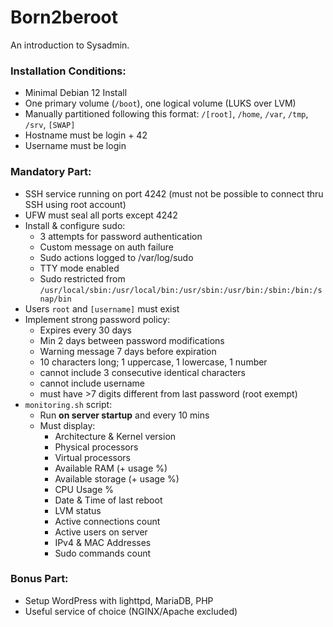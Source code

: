 # Born2beroot
An introduction to Sysadmin. 

### Installation Conditions:
- Minimal Debian 12 Install
- One primary volume (`/boot`), one logical volume (LUKS over LVM)
- Manually partitioned following this format: `/[root]`, `/home`, `/var`, `/tmp`, `/srv`, `[SWAP]`
- Hostname must be login + 42
- Username must be login

### Mandatory Part:
- SSH service running on port 4242 (must not be possible to connect thru SSH using root account)
- UFW must seal all ports except 4242
- Install & configure sudo:
  - 3 attempts for password authentication
  - Custom message on auth failure
  - Sudo actions logged to /var/log/sudo
  - TTY mode enabled
  - Sudo restricted from `/usr/local/sbin:/usr/local/bin:/usr/sbin:/usr/bin:/sbin:/bin:/snap/bin`
- Users `root` and `[username]` must exist
- Implement strong password policy:
  - Expires every 30 days
  - Min 2 days between password modifications
  - Warning message 7 days before expiration
  - 10 characters long; 1 uppercase, 1 lowercase, 1 number
  - cannot include 3 consecutive identical characters
  - cannot include username
  - must have >7 digits different from last password (root exempt)
- `monitoring.sh` script:
  - Run **on server startup** and every 10 mins
  - Must display:
    - Architecture & Kernel version
    - Physical processors
    - Virtual processors
    - Available RAM (+ usage %)
    - Available storage (+ usage %)
    - CPU Usage %
    - Date & Time of last reboot
    - LVM status
    - Active connections count
    - Active users on server
    - IPv4 & MAC Addresses
    - Sudo commands count
### Bonus Part:
- Setup WordPress with lighttpd, MariaDB, PHP
- Useful service of choice (NGINX/Apache excluded)
